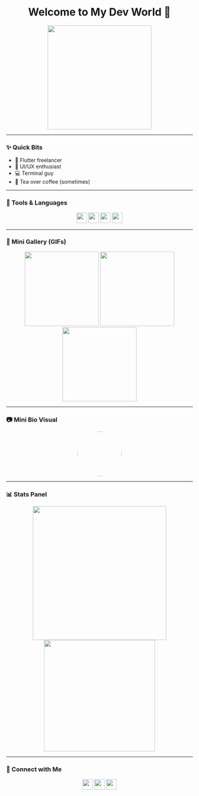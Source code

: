 <h1 align="center">Welcome to My Dev World 🌌</h1>

<p align="center">
  <img src="https://media.giphy.com/media/f3iwJFOVOwuy7K6FFw/giphy.gif" width="280" />
</p>

---

### ✨ Quick Bits

- 💼 Flutter freelancer
- 🎨 UI/UX enthusiast
- 💻 Terminal guy
- 🍵 Tea over coffee (sometimes)

---

### 🧰 Tools & Languages

<p align="center">
  <img src="https://cdn.jsdelivr.net/gh/devicons/devicon/icons/vscode/vscode-original.svg" height="28"/>
  <img src="https://cdn.jsdelivr.net/gh/devicons/devicon/icons/github/github-original.svg" height="28"/>
  <img src="https://cdn.jsdelivr.net/gh/devicons/devicon/icons/linux/linux-original.svg" height="28"/>
  <img src="https://cdn.jsdelivr.net/gh/devicons/devicon/icons/figma/figma-original.svg" height="28"/>
</p>

---

### 🧪 Mini Gallery (GIFs)

<p align="center">
  <img src="https://media.giphy.com/media/xUA7aZeLE2e0P7Znz2/giphy.gif" width="200"/>
  <img src="https://media.giphy.com/media/hqU2KkjW5bE2v2Z7Q2/giphy.gif" width="200"/>
  <img src="https://media.giphy.com/media/l46Cbqvg5qFvNxjDO/giphy.gif" width="200"/>
</p>

---

### 📷 Mini Bio Visual

<p align="center">
  <img src="https://your-image-link.com/yourphoto.jpg" width="120" style="border-radius: 50%;" />
</p>

---

### 📊 Stats Panel

<p align="center">
  <img src="https://github-readme-stats.vercel.app/api?username=yourusername&show_icons=true&theme=calm" width="360"/>
  <img src="https://github-readme-stats.vercel.app/api/top-langs/?username=yourusername&layout=compact&theme=calm" width="300"/>
</p>

---

### 🔗 Connect with Me

<p align="center">
  <a href="https://twitter.com/yourusername"><img src="https://cdn-icons-png.flaticon.com/512/733/733579.png" width="28"/></a>
  <a href="https://dev.to/yourusername"><img src="https://cdn-icons-png.flaticon.com/512/5968/5968906.png" width="28"/></a>
  <a href="https://youtube.com/@yourchannel"><img src="https://cdn-icons-png.flaticon.com/512/1384/1384060.png" width="28"/></a>
</p>

